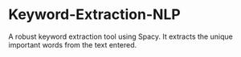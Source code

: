 # Keyword-Extraction-NLP
A robust keyword extraction tool using Spacy. It extracts the unique important words from the text entered.
